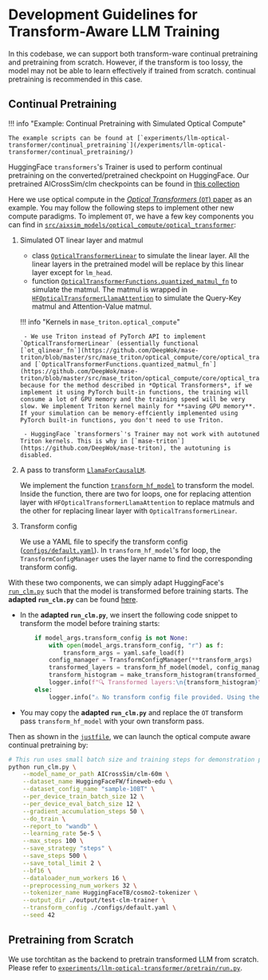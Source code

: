 # Development Guidelines for Transform-Aware LLM Training

In this codebase, we can support both transform-ware continual pretraining and pretraining from scratch.
However, if the transform is too lossy, the model may not be able to learn effectively if trained from scratch.
continual pretraining is recommended in this case.

## Continual Pretraining

!!! info "Example: Continual Pretraining with Simulated Optical Compute"

    The example scripts can be found at [`experiments/llm-optical-transformer/continual_pretraining`](/experiments/llm-optical-transformer/continual_pretraining/)

HuggingFace `transformers`'s Trainer is used to perform continual pretraining on the converted/pretrained checkpoint on HuggingFace. Our pretrained AICrossSim/clm checkpoints can be found in [this collection](https://huggingface.co/collections/AICrossSim/newcomputebench-clm-digital-67d19e95ebacdbc3e5752be3)

Here we use optical compute in the [*Optical Transformers* (`OT`) paper](https://arxiv.org/abs/2302.10360) as an example. You may follow the following steps to implement other new compute paradigms. To implement `OT`, we have a few key components you can find in [`src/aixsim_models/optical_compute/optical_transformer`](https://github.com/AICrossSim/NewComputeBench/blob/master/src/aixsim_models/optical_compute/optical_transformer):

1. Simulated OT linear layer and matmul
    - class [`OpticalTransformerLinear`](https://github.com/DeepWok/mase-triton/blob/master/src/mase_triton/optical_compute/layers.py) to simulate the linear layer. All the linear layers in the pretrained model will be replace by this linear layer except for `lm_head`.
    - function [`OpticalTransformerFunctions.quantized_matmul_fn`](https://github.com/DeepWok/mase-triton/blob/master/src/mase_triton/optical_compute/core/optical_transformer/matmul.py) to simulate the matmul. The matmul is wrapped in [`HFOpticalTransformerLlamaAttention`](https://github.com/AICrossSim/NewComputeBench/blob/master/src/aixsim_models/optical_compute/optical_transformer/layers.py) to simulate the Query-Key matmul and Attention-Value matmul.

    !!! info "Kernels in `mase_triton.optical_compute`"

        - We use Triton instead of PyTorch API to implement `OpticalTransformerLinear` (essentially functional [`ot_qlinear_fn`](https://github.com/DeepWok/mase-triton/blob/master/src/mase_triton/optical_compute/core/optical_transformer/linear.py)) and [`OpticalTransformerFunctions.quantized_matmul_fn`](https://github.com/DeepWok/mase-triton/blob/master/src/mase_triton/optical_compute/core/optical_transformer/matmul.py), because for the method described in *Optical Transformers*, if we implement it using PyTorch built-in functions, the training will consume a lot of GPU memory and the training speed will be very slow. We implement Triton kernel mainly for **saving GPU memory**. If your simulation can be memory-effciently implemented using PyTorch built-in functions, you don't need to use Triton.

        - HuggingFace `transformers`'s Trainer may not work with autotuned Triton kernels. This is why in [`mase-triton`](https://github.com/DeepWok/mase-triton), the autotuning is disabled.

2. A pass to transform [`LlamaForCausalLM`](https://github.com/huggingface/transformers/blob/6daa3eeba582facb57cd71db8efb66998b12942f/src/transformers/models/llama/modeling_llama.py#L739).

    We implement the function [`transform_hf_model`](https://github.com/AICrossSim/NewComputeBench/blob/master/src/aixsim_models/optical_compute/optical_transformer/transform.py) to transform the model. Inside the function, there are two for loops, one for replacing attention layer with `HFOpticalTransformerLlamaAttention` to replace matmuls and the other for replacing linear layer with `OpticalTransformerLinear`.

3. Transform config

    We use a YAML file to specify the transform config ([`configs/default.yaml`](https://github.com/AICrossSim/NewComputeBench/blob/master/experiments/llm-optical-transformer/continual_pretraining/configs/default.yaml)). In `transform_hf_model`'s for loop, the `TransformConfigManager` uses the layer name to find the corresponding transform config.


With these two components, we can simply adapt HuggingFace's [`run_clm.py`](https://github.com/huggingface/transformers/blob/main/examples/pytorch/language-modeling/run_clm.py) such that the model is transformed before training starts. The **adapted `run_clm.py`** can be found [here](https://github.com/AICrossSim/NewComputeBench/blob/master/experiments/llm-optical-transformer/continual_pretraining/run_clm.py).

- In the **adapted `run_clm.py`**, we insert the following code snippet to transform the model before training starts:

    ```python
        if model_args.transform_config is not None:
            with open(model_args.transform_config, "r") as f:
                transform_args = yaml.safe_load(f)
            config_manager = TransformConfigManager(**transform_args)
            transformed_layers = transform_hf_model(model, config_manager)
            transform_histogram = make_transform_histogram(transformed_layers=transformed_layers)
            logger.info(f"🔍 Transformed layers:\n{transform_histogram}")
        else:
            logger.info("⚠️ No transform config file provided. Using the original model.")
    ```

- You may copy the **adapted `run_clm.py`** and replace the `OT` transform pass `transform_hf_model` with your own transform pass.

Then as shown in the [`justfile`](https://github.com/AICrossSim/NewComputeBench/blob/master/experiments/llm-optical-transformer/continual_pretraining/justfile), we can launch the optical compute aware continual pretraining by:

```bash
# This run uses small batch size and training steps for demonstration purpose.
python run_clm.py \
    --model_name_or_path AICrossSim/clm-60m \
    --dataset_name HuggingFaceFW/fineweb-edu \
    --dataset_config_name "sample-10BT" \
    --per_device_train_batch_size 12 \
    --per_device_eval_batch_size 12 \
    --gradient_accumulation_steps 50 \
    --do_train \
    --report_to "wandb" \
    --learning_rate 5e-5 \
    --max_steps 100 \
    --save_strategy "steps" \
    --save_steps 500 \
    --save_total_limit 2 \
    --bf16 \
    --dataloader_num_workers 16 \
    --preprocessing_num_workers 32 \
    --tokenizer_name HuggingFaceTB/cosmo2-tokenizer \
    --output_dir ./output/test-clm-trainer \
    --transform_config ./configs/default.yaml \
    --seed 42

```


## Pretraining from Scratch

We use torchtitan as the backend to pretrain transformed LLM from scratch. Please refer to [`experiments/llm-optical-transformer/pretrain/run.py`](https://github.com/AICrossSim/NewComputeBench/blob/master/experiments/llm-optical-transformer/pretrain/run.py).